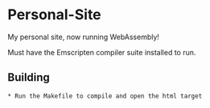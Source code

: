 # Personal-Site
My personal site, now running WebAssembly!

Must have the Emscripten compiler suite installed to run. 

## Building
	* Run the Makefile to compile and open the html target 

